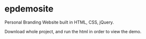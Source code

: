 # epdemosite

Personal Branding Website built in HTML, CSS, jQuery.

Download whole project, and run the html in order to view the demo.
